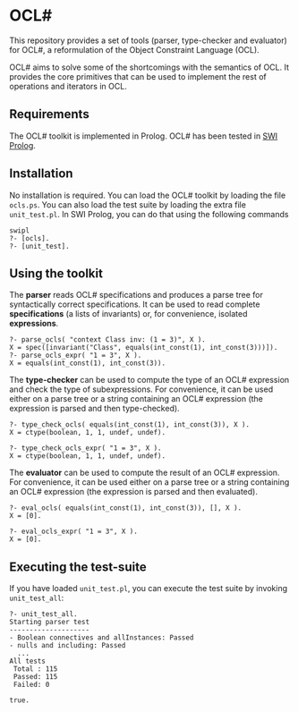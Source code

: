 # OCL#

This repository provides a set of tools (parser, type-checker and evaluator) for OCL#, a reformulation of the Object Constraint Language (OCL). 

OCL# aims to solve some of the shortcomings with the semantics of OCL. It provides the core primitives that can be used to implement the rest of  operations and iterators in OCL.

## Requirements

The OCL# toolkit is implemented in Prolog. OCL# has been tested in [SWI Prolog](https://www.swi-prolog.org/).
## Installation

No installation is required. You can load the OCL# toolkit by loading the file `ocls.ps`. You can also load the test suite by loading the extra file `unit_test.pl`. In SWI Prolog, you can do that using the following commands 

    swipl
    ?- [ocls].
    ?- [unit_test].

## Using the toolkit

The **parser** reads OCL# specifications and produces a parse tree for syntactically correct specifications. It can be used to read complete **specifications** (a lists of invariants) or, for convenience, isolated **expressions**. 

    ?- parse_ocls( "context Class inv: (1 = 3)", X ).
    X = spec([invariant("Class", equals(int_const(1), int_const(3)))]).
    ?- parse_ocls_expr( "1 = 3", X ). 
    X = equals(int_const(1), int_const(3)).

The **type-checker** can be used to compute the type of an OCL# expression and check the type of subexpressions. For convenience, it can be used either on a parse tree or a string containing an OCL# expression (the expression is parsed and then type-checked).

    ?- type_check_ocls( equals(int_const(1), int_const(3)), X ).
    X = ctype(boolean, 1, 1, undef, undef).

    ?- type_check_ocls_expr( "1 = 3", X ).
    X = ctype(boolean, 1, 1, undef, undef).

The **evaluator** can be used to compute the result of an OCL# expression. For convenience, it can be used either on a parse tree or a string containing an OCL# expression (the expression is parsed and then evaluated).

    ?- eval_ocls( equals(int_const(1), int_const(3)), [], X ).
    X = [0].

    ?- eval_ocls_expr( "1 = 3", X ).
    X = [0].

## Executing the test-suite

If you have loaded `unit_test.pl`, you can execute the test suite by invoking `unit_test_all`:

    ?- unit_test_all.
    Starting parser test
    --------------------
    - Boolean connectives and allInstances: Passed
    - nulls and including: Passed
      ...
    All tests
     Total : 115
     Passed: 115
     Failed: 0

    true.
